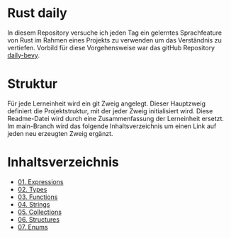 # Rust daily

In diesem Repository versuche ich jeden Tag ein gelerntes Sprachfeature von Rust im Rahmen eines Projekts zu verwenden
um das Verständnis zu vertiefen. Vorbild für diese Vorgehensweise war das gitHub Repository 
[daily-bevy](https://github.com/awwsmm/daily-bevy).

# Struktur

Für jede Lerneinheit wird ein git Zweig angelegt. Dieser Hauptzweig definiert die Projektstruktur, mit der jeder 
Zweig initialisiert wird. Diese Readme-Datei wird durch eine Zusammenfassung der Lerneinheit ersetzt. Im main-Branch 
wird das folgende Inhaltsverzeichnis um einen Link auf jeden neu erzeugten Zweig ergänzt.

# Inhaltsverzeichnis

- [01. Expressions](https://github.com/barsuhn/rust-daily/tree/expressions)
- [02. Types](https://github.com/barsuhn/rust-daily/tree/types)
- [03. Functions](https://github.com/barsuhn/rust-daily/tree/functions)
- [04. Strings](https://github.com/barsuhn/rust-daily/tree/strings)
- [05. Collections](https://github.com/barsuhn/rust-daily/tree/collections)
- [06. Structures](https://github.com/barsuhn/rust-daily/tree/structs)
- [07. Enums](https://github.com/barsuhn/rust-daily/tree/enums)
